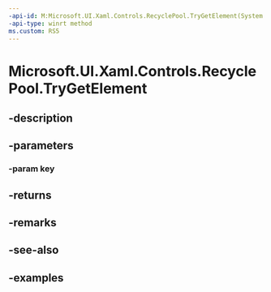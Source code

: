```yaml
---
-api-id: M:Microsoft.UI.Xaml.Controls.RecyclePool.TryGetElement(System.String)
-api-type: winrt method
ms.custom: RS5
---
```


<!-- Method syntax.
public UIElement RecyclePool.TryGetElement(String key)
-->

# Microsoft.UI.Xaml.Controls.RecyclePool.TryGetElement

## -description

## -parameters
### -param key

## -returns

## -remarks

## -see-also

## -examples

